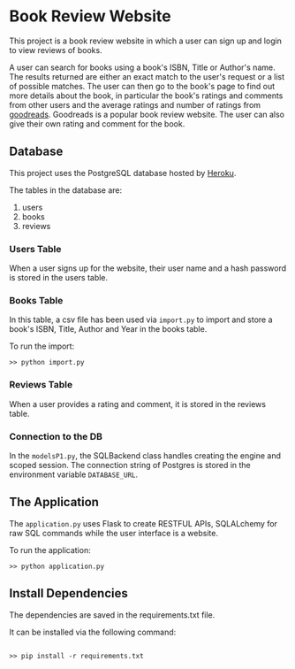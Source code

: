 # Book Review Website

This project is a book review website in which a user can sign up and login to view reviews of books. 

A user can search for books using a book's ISBN, Title or Author's name. The results returned are either an exact match to the user's request or a list of possible matches. The user can then go to the book's page to find out more details about the book, in particular the book's ratings and comments from other users and the average ratings and number of ratings from [goodreads](https://www.goodreads.com/). Goodreads is a popular book review website. The user can also give their own rating and comment for the book.


## Database

This project uses the PostgreSQL database hosted by [Heroku](https://www.heroku.com/). 

The tables in the database are:

1. users
2. books
3. reviews

### Users Table

When a user signs up for the website, their user name and a hash password is stored in the users table.

### Books Table

In this table, a csv file has been used via `import.py` to import and store a book's ISBN, Title, Author and Year in the books table.

To run the import:

```
>> python import.py
```

### Reviews Table

When a user provides a rating and comment, it is stored in the reviews table.

### Connection to the DB

In the `modelsP1.py`, the SQLBackend class handles creating the engine and scoped session. The connection string of Postgres is stored in the environment variable `DATABASE_URL`.


## The Application

The `application.py` uses Flask to create RESTFUL APIs, SQLALchemy for raw SQL commands while the user interface is a website.

To run the application:

```
>> python application.py
```

## Install Dependencies

The dependencies are saved in the requirements.txt file. 

It can be installed via the following command:

```

>> pip install -r requirements.txt

```